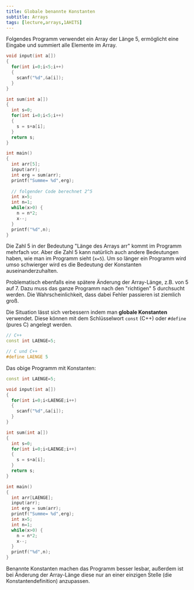 ```yaml
---
title: Globale benannte Konstanten
subtitle: Arrays
tags: [lecture,arrays,1AHITS]
---
```


Folgendes Programm verwendet ein Array der Länge 5, ermöglicht eine Eingabe und summiert alle Elemente im Array.

```c++
void input(int a[])
{
  for(int i=0;i<5;i++)
  {
    scanf("%d",&a[i]);
  }
}

int sum(int a[])
{
  int s=0;
  for(int i=0;i<5;i++)
  {
    s = s+a[i];
  }
  return s;
}

int main()
{
  int arr[5];
  input(arr);
  int erg = sum(arr);
  printf("Summe= %d",erg);
  
  // folgender Code berechnet 2^5
  int x=5;
  int n=1;
  while(x>0) {
    n = n*2;
    x--;
  }
  printf("%d",n);
}
```

Die Zahl 5 in der Bedeutung "Länge des Arrays arr" kommt im Programm mehrfach vor. Aber die Zahl 5 kann natürlich auch andere Bedeutungen haben, wie man im Programm sieht (`x=5`). Um so länger ein Programm wird umso schwierger wird es die Bedeutung der Konstanten auseinanderzuhalten. 

Problematisch ebenfalls eine spätere Änderung der Array-Länge, z.B. von 5 auf 7. Dazu muss das ganze Programm nach den "richtigen" 5 durchsucht werden. Die Wahrscheinlichkeit, dass dabei Fehler passieren ist ziemlich groß.

Die Situation lässt sich verbessern indem man **globale Konstanten** verwendet. Diese können mit dem Schlüsselwort `const` (C++) oder `#define` (pures C) angelegt werden.

```c++
// C++
const int LAENGE=5;
```

```c
// C und C++
#define LAENGE 5
```

Das obige Programm mit Konstanten:

```c++
const int LAENGE=5;

void input(int a[])
{
  for(int i=0;i<LAENGE;i++)
  {
    scanf("%d",&a[i]);
  }
}

int sum(int a[])
{
  int s=0;
  for(int i=0;i<LAENGE;i++)
  {
    s = s+a[i];
  }
  return s;
}

int main()
{
  int arr[LAENGE];
  input(arr);
  int erg = sum(arr);
  printf("Summe= %d",erg);
  int x=5;
  int n=1;
  while(x>0) {
    n = n*2;
    x--;
  }
  printf("%d",n);
}
```

Benannte Konstanten machen das Programm besser lesbar, außerdem ist bei Änderung der Array-Länge diese nur an einer einzigen Stelle (die Konstantendefinition) anzupassen.